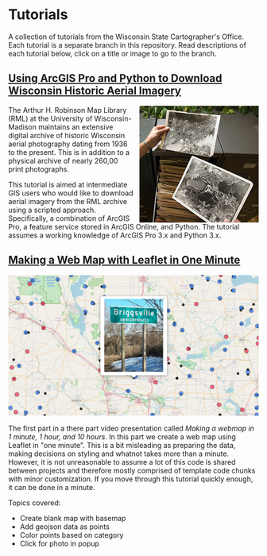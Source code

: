 # Tutorials
A collection of tutorials from the Wisconsin State Cartographer's Office. Each tutorial is a separate branch in this repository. Read descriptions of each tutorial below, click on a title or image to go to the branch.

## [Using ArcGIS Pro and Python to Download Wisconsin Historic Aerial Imagery](https://github.com/WIStCart/tutorials/tree/historic-aerial-imagery)

[<img align="right" width="240" height="235" src="https://github.com/WIStCart/tutorials/raw/historic-aerial-imagery/meta/airphoto.jpg" style="margin-left: 10px;"/>](https://github.com/WIStCart/tutorials/tree/historic-aerial-imagery)The Arthur H. Robinson Map Library (RML) at the University of Wisconsin-Madison maintains an extensive digital archive of historic Wisconsin aerial photography dating from 1936 to the present.  This is in addition to a physical archive of nearly 260,00 print photographs.

This tutorial is aimed at intermediate GIS users who would like to download aerial imagery from the RML archive using a scripted approach.  Specifically,  a combination of ArcGIS Pro, a feature service stored in ArcGIS Online, and Python. The tutorial assumes a working knowledge of ArcGIS Pro 3.x and Python 3.x.






## [Making a Web Map with Leaflet in One Minute](https://github.com/WIStCart/tutorials/tree/leaflet-one-minute-map)
[![Preview](https://github.com/WIStCart/tutorials/raw/leaflet-one-minute-map/meta/preview.png)](https://github.com/WIStCart/tutorials/tree/leaflet-one-minute-map)

The first part in a there part video presentation called *Making a webmap in 1 minute, 1 hour, and 10 hours*. In this part we create a web map using Leaflet in "one minute". This is a bit misleading as preparing the data, making decisions on styling and whatnot takes more than a minute. However, it is not unreasonable to assume a lot of this code is shared between projects and therefore mostly comprised of template code chunks with minor customization. If you move through this tutorial quickly enough, it can be done in a minute.

Topics covered:
- Create blank map with basemap
- Add geojson data as points
- Color points based on category
- Click for photo in popup

